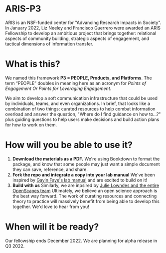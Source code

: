 # ARIS-P3
ARIS is an NSF-funded center for "Advancing Research Impacts in Society". In January 2022, Liz Neeley and Francisco Guerrero were awarded an ARIS Fellowship to develop an ambitious project that brings together: relational aspects of community building, strategic aspects of engagement, and tactical dimensions of information transfer. 

# What is this?
We named this framework **P3 = PEOPLE, Products, and Platforms**. The term “PEOPLE” doubles in meaning here as an acronym for _Points of Engagement Or Points for Leveraging Engagement_.

We aim to develop a soft communication infrastructure that could be used by individuals, teams, and even organizations. In brief, that looks like a combination of two things: curated resources to help combat information overload and answer the question, "Where do I find guidance on how to...?" plus guiding questions to help users make decisions and build action plans for how to work on them. 

# How will you be able to use it?
1. **Download the materials as a PDF.** We're using Bookdown to format the package, and know that some people may just want a simple document they can save, reference, and share. 
2. **Fork the repo and integrate a copy into your lab manual** We've been inspired by [Gavin Faye's lab manual](https://github.com/thefaylab/lab-manual/wiki/Quick-steps-to-making-a-copy-of-the-lab-manual-&-publishing-it) and are excited to build on it! 
3. **Build with us** Similarly, we are inpsired by [Julie Lowndes and the entire OpenScapes team](https://github.com/Openscapes) Ultimately, we believe an open science approach is the best way forward. The work of curating resources and connecting theory to practice will massively benefit from being able to develop this together. We'd love to hear from you!

# When will it be ready?
Our fellowship ends December 2022. We are planning for alpha release in Q3 2022.
